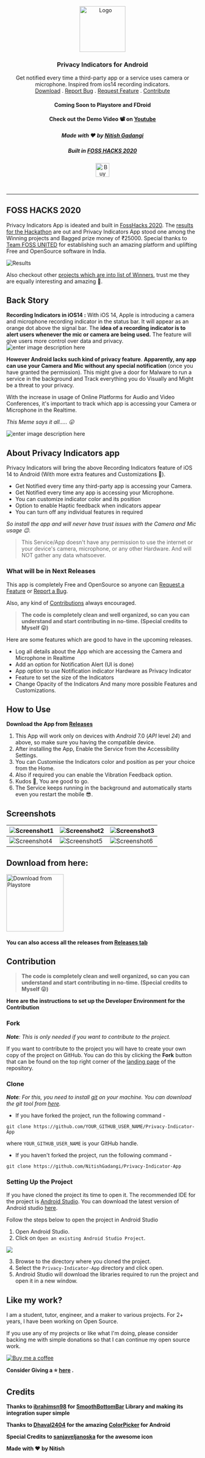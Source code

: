 <p align="center">
  <a href="#">
    <img src="https://github.com/NitishGadangi/Privacy-Indicator-App/blob/master/screenshots/rounder_icon.png?raw=true" alt="Logo" width="120" height="120">
  </a>

  <h3 align="center">Privacy Indicators for Android</h3>

  <p align="center">
    Get notified every time a third-party app or a service uses camera or microphone. Inspired from ios14 recording indicators. 
    <br />
    <a href="#download-from-here">Download</a>
    .
    <a href="https://github.com/NitishGadangi/Privacy-Indicator-App/issues">Report Bug</a>
    .
    <a href="https://github.com/NitishGadangi/Privacy-Indicator-App/issues">Request Feature</a>
    .
   <a href="https://github.com/NitishGadangi/Privacy-Indicator-App/blob/master/README.md#contribution">Contribute</a>
  <h4 align="center">Coming Soon to Playstore and FDroid</h4>
  <h4 align="center">Check out the Demo Video 📽 on <a href="https://www.youtube.com/watch?v=kDc7TF9JSyc&feature=youtu.be">Youtube</a></h3>
  <h5 align="center">Made with ❤️ by <a href="https://nitishgadangi.github.io/">Nitish Gadangi</a></h3>
  <h5 align="center">Built in <a href="https://fossunited.org/hackathon">FOSS HACKS 2020</a></h3>
<p align="center">
  <a href='https://nitishgadangi.github.io/?buy_me_coffee' target='_blank'>
    <img height='36' style='border:0px;height:36px;' src='https://bmc-cdn.nyc3.digitaloceanspaces.com/BMC-button-images/custom_images/orange_img.png' border='0' alt='Buy Me a Coffee' />
  </a>
</p>
  </p>
</p>
</br>
<hr/>

## FOSS HACKS 2020
Privacy Indicators App is ideated and built in [FossHacks 2020](https://fossunited.org/hackathon). The [results for the Hackathon](https://forum.fossunited.org/t/foss-hack-2020-results/424) are out and Privacy Indicators App stood one among the Winning projects and Bagged prize money of ₹25000. Special thanks to [Team FOSS UNITED](https://fossunited.org/) for establishing such an amazing platform and uplifting Free and OpenSource software in India.

![Results](https://github.com/NitishGadangi/Privacy-Indicator-App/blob/master/screenshots/foss_hacks_results.jpg?raw=true)

Also checkout other [projects which are into list of Winners](https://forum.fossunited.org/t/foss-hack-2020-results/424), trust me they are equally interesting and amazing 💯.

## Back Story
**Recording Indicators in iOS14 :** With iOS 14, Apple is introducing a camera and microphone recording indicator in the status bar. It will appear as an orange dot above the signal bar. The **idea of a recording indicator is to alert users whenever the mic or camera are being used.** The feature will give users more control over data and privacy.
![enter image description here](https://9to5mac.com/wp-content/uploads/sites/6/2020/07/green-dot-ios-14.jpg?quality=82&strip=all)

**However Android lacks such kind of privacy feature**. **Apparently, any app can use your Camera and Mic without any special notification** (once you have granted the permission). This might give a door for Malware to run a service in the background and Track everything you do Visually and Might be a threat to your privacy.

With the increase in usage of Online Platforms for Audio and Video Conferences, it's important to track which app is accessing your Camera or Microphone in the Realtime.

*This Meme says it all..... 😛*

![enter image description here](https://github.com/NitishGadangi/Privacy-Indicator-App/blob/master/screenshots/meme.jpeg?raw=true)

##  About Privacy Indicators app
Privacy Indicators will bring the above Recording Indicators feature of iOS 14 to Android (With more extra features and Customizations 🥳). 
* Get Notified every time any third-party app is accessing your Camera.
* Get Notified every time any app is accessing your Microphone.
* You can customize indicator color and its position
* Option to enable Haptic feedback when indicators appear
* You can turn off any individual features in required

*So install the app and will never have trust issues with the Camera and Mic usage 😉.*

> This Service/App doesn\'t have any permission to use the internet or your
> device\'s camera, microphone, or any other Hardware. And will NOT
> gather any data whatsoever.
### What will be in Next Releases
This app is completely Free and OpenSource so anyone can [Request a Feature](https://github.com/NitishGadangi/Privacy-Indicator-App/issues) or [Report a Bug](https://github.com/NitishGadangi/Privacy-Indicator-App/issues).

 Also, any kind of [Contributions](https://github.com/NitishGadangi/Privacy-Indicator-App/blob/master/README.md#contribution) always encouraged.
> **The code is completely clean and well organized, so can you can understand and start contributing in no-time.  (Special credits to
> Myself 😛)**

Here are some features which are good to have in the upcoming releases.
* Log all details about the App which are accessing the Camera and Microphone in Realtime
* Add an option for Notification Alert (UI is done)
* App option to use Notification indicator Hardware as Privacy Indicator
* Feature to set the size of the Indicators
* Change Opacity of the Indicators
And many more possible Features and Customizations.

## How to Use
**Download the App from [Releases](https://github.com/NitishGadangi/Privacy-Indicator-App/releases)** 
1. This App will work only on devices with _Android_ 7.0 (_API_ level _24_) and above, so make sure you having the compatible device.
2. After installing the App, Enable the Service from the Accessibility Settings.
3. You can Customise the Indicators color and position as per your choice from the Home.
4. Also if required you can enable the Vibration Feedback option.
5. Kudos 🤝, You are good to go. 
6. The Service keeps running in the background and automatically starts even you restart the mobile 😎.

## Screenshots
|![Screenshot1](https://github.com/NitishGadangi/Privacy-Indicator-App/blob/master/screenshots/ss1.jpg?raw=true)|![Screenshot2](https://github.com/NitishGadangi/Privacy-Indicator-App/blob/master/screenshots/ss2.jpg?raw=true)|![Screenshot3](https://github.com/NitishGadangi/Privacy-Indicator-App/blob/master/screenshots/ss3.jpg?raw=true)|
|---|---|---|
|![Screenshot4](https://github.com/NitishGadangi/Privacy-Indicator-App/blob/master/screenshots/ss4.jpg?raw=true)|![Screenshot5](https://github.com/NitishGadangi/Privacy-Indicator-App/blob/master/screenshots/ss5.jpg?raw=true)|![Screenshot6](https://github.com/NitishGadangi/Privacy-Indicator-App/blob/master/screenshots/ss6.jpg?raw=true)|

## Download from here:

<a href='https://play.google.com/store/apps/details?id=com.nitish.privacyindicator' target='_blank'>
    <img height='150' style='border:0px;height:150px;' src='https://play.google.com/intl/en_us/badges/static/images/badges/en_badge_web_generic.png' border='0' alt='Download from Playstore' />   </a>
  
<h4>You can also access all the releases from <a href="https://github.com/NitishGadangi/Privacy-Indicator-App/releases">Releases tab</a></h3>

## Contribution
> **The code is completely clean and well organized, so can you can understand and start contributing in no-time.  (Special credits to
> Myself 😛)**

**Here are the instructions to set up the Developer Environment for the Contribution**

### Fork
_**Note**: This is only needed if you want to contribute to the project._

If you want to contribute to the project you will have to create your own copy of the project on GitHub. You can do this by clicking the  **Fork**  button that can be found on the top right corner of the  [landing page](https://github.com/NitishGadangi/Privacy-Indicator-App)  of the repository.

### Clone
_**Note**: For this, you need to install  [git](https://git-scm.com/)  on your machine. You can download the git tool from  [here](https://git-scm.com/downloads)._

-   If you have forked the project, run the following command -

`git clone https://github.com/YOUR_GITHUB_USER_NAME/Privacy-Indicator-App`

where  `YOUR_GITHUB_USER_NAME`  is your GitHub handle.

-   If you haven't forked the project, run the following command -

`git clone https://github.com/NitishGadangi/Privacy-Indicator-App`

### Setting Up the Project
If you have cloned the project its time to open it. The recommended IDE for the project is  [Android Studio](https://developer.android.com/studio/). You can download the latest version of Android studio  [here](https://developer.android.com/studio/#downloads).

Follow the steps below to open the project in Android Studio

1.  Open Android Studio.
2.  Click on  `Open an existing Android Studio Project`.

![](https://user-images.githubusercontent.com/17262180/44109122-dc2a9b46-a019-11e8-8cab-321240f4a9c1.png)

3.  Browse to the directory where you cloned the project.
4.  Select the  `Privacy-Indicator-App`  directory and click open.
5.  Android Studio will download the libraries required to run the project and open it in a new window.

## Like my work?
I am a student, tutor, engineer, and a maker to various projects. For 2+ years, I have been working on Open Source.

If you use any of my projects or like what I'm doing, please consider backing me with simple donations so that I can continue my open source work.

[![Buy me a coffee](https://bmc-cdn.nyc3.digitaloceanspaces.com/BMC-button-images/custom_images/orange_img.png)](https://nitishgadangi.github.io/?buy_me_coffee)

**Consider Giving a ⭐ [here](https://github.com/NitishGadangi/Privacy-Indicator-App/) .**

## Credits
**Thanks to [ibrahimsn98](https://github.com/ibrahimsn98/) for [SmoothBottomBar](https://github.com/ibrahimsn98/SmoothBottomBar) Library and making its integration super simple**

**Thanks to [Dhaval2404](https://github.com/Dhaval2404/) for the amazing [ColorPicker](https://github.com/Dhaval2404/ColorPicker) for Android**

**Special Credits to [sanjaveljanoska](https://dribbble.com/sanjaveljanoska) for the awesome icon**

**Made with ❤️ by Nitish**
